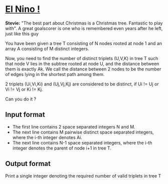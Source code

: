 # [El Nino !][link]

**Stevie:** "The best part about Christmas is a Christmas tree. Fantastic to play with". A great goalscorer is one who is remembered even years after he left, just like this guy

You have been given a tree T consisting of N nodes rooted at node 1 and an array A consisting of M distinct integers.

Now, you need to find the number of distinct triplets (U,V,K) in tree T such that node V lies in the subtree rooted at node U, and the distance between them is exactly Ak. We call the distance between 2 nodes to be the number of edges lying in the shortest path among them.

2 triplets (Ui,Vi,Ki) and (Uj,Vj,Kj) are considered to be distinct, if Ui != Uj or Vi != Vj or Ki != Kj.

Can you do it ?

## Input format

- The first line contains 2 space separated integers N and M.
- The next line contains M pairwise distinct space separated integers, where the i-th integer denotes Ai.
- The next line contains N-1 space separated integers, where the i-th integer denotes the parent of node i+1 in tree T.

## Output format

Print a single integer denoting the required number of valid triplets in tree T

[link]: https://www.hackerearth.com/practice/algorithms/graphs/depth-first-search/practice-problems/algorithm/el-nino/
